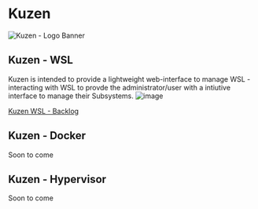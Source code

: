 # Kuzen
![Kuzen - Logo Banner](https://github.com/user-attachments/assets/16d8301c-5ae3-4359-98fb-c42fb237e375)

## Kuzen - WSL
Kuzen is intended to provide a lightweight web-interface to manage WSL - interacting with WSL to provde the administrator/user with a intiutive interface to manage their Subsystems.
![image](https://github.com/user-attachments/assets/38a7d2cb-9f26-492a-873f-6340ed06a0b0)

[Kuzen WSL - Backlog](https://github.com/users/Rayleeigh/projects/7/views/1?pane=issue&itemId=86335910)

## Kuzen - Docker
Soon to come
## Kuzen - Hypervisor
Soon to come
